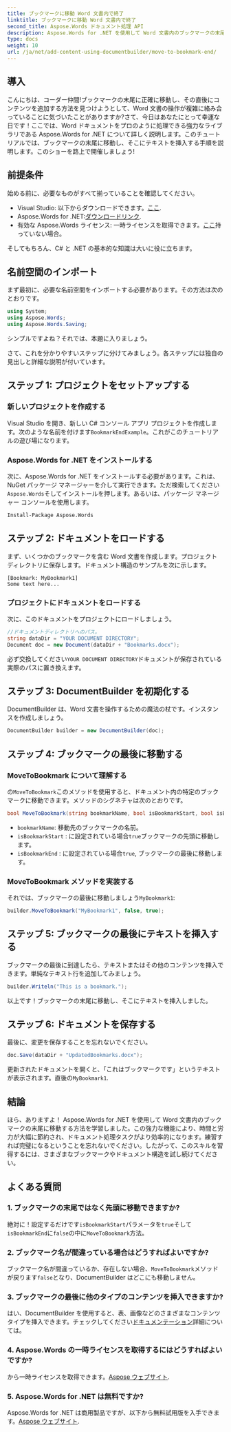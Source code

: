 ```yaml
---
title: ブックマークに移動 Word 文書内で終了
linktitle: ブックマークに移動 Word 文書内で終了
second_title: Aspose.Words ドキュメント処理 API
description: Aspose.Words for .NET を使用して Word 文書内のブックマークの末尾に移動する方法を学習します。ドキュメントを正確に操作するには、詳細なステップバイステップのガイドに従ってください。
type: docs
weight: 10
url: /ja/net/add-content-using-documentbuilder/move-to-bookmark-end/
---
```

## 導入

こんにちは、コーダー仲間!ブックマークの末尾に正確に移動し、その直後にコンテンツを追加する方法を見つけようとして、Word 文書の操作が複雑に絡み合っていることに気づいたことがありますか?さて、今日はあなたにとって幸運な日です！ここでは、Word ドキュメントをプロのように処理できる強力なライブラリである Aspose.Words for .NET について詳しく説明します。このチュートリアルでは、ブックマークの末尾に移動し、そこにテキストを挿入する手順を説明します。このショーを路上で開催しましょう!

## 前提条件

始める前に、必要なものがすべて揃っていることを確認してください。

-  Visual Studio: 以下からダウンロードできます。[ここ](https://visualstudio.microsoft.com/).
-  Aspose.Words for .NET:[ダウンロードリンク](https://releases.aspose.com/words/net/).
- 有効な Aspose.Words ライセンス: 一時ライセンスを取得できます。[ここ](https://purchase.aspose.com/temporary-license/)持っていない場合。

そしてもちろん、C# と .NET の基本的な知識は大いに役に立ちます。

## 名前空間のインポート

まず最初に、必要な名前空間をインポートする必要があります。その方法は次のとおりです。

```csharp
using System;
using Aspose.Words;
using Aspose.Words.Saving;
```

シンプルですよね？それでは、本題に入りましょう。

さて、これを分かりやすいステップに分けてみましょう。各ステップには独自の見出しと詳細な説明が付いています。

## ステップ 1: プロジェクトをセットアップする

### 新しいプロジェクトを作成する

 Visual Studio を開き、新しい C# コンソール アプリ プロジェクトを作成します。次のような名前を付けます`BookmarkEndExample`。これがこのチュートリアルの遊び場になります。

### Aspose.Words for .NET をインストールする

次に、Aspose.Words for .NET をインストールする必要があります。これは、NuGet パッケージ マネージャーを介して実行できます。ただ検索してください`Aspose.Words`そしてインストールを押します。あるいは、パッケージ マネージャー コンソールを使用します。

```bash
Install-Package Aspose.Words
```

## ステップ 2: ドキュメントをロードする

まず、いくつかのブックマークを含む Word 文書を作成します。プロジェクト ディレクトリに保存します。ドキュメント構造のサンプルを次に示します。

```plaintext
[Bookmark: MyBookmark1]
Some text here...
```

### プロジェクトにドキュメントをロードする

次に、このドキュメントをプロジェクトにロードしましょう。

```csharp
//ドキュメントディレクトリへのパス。
string dataDir = "YOUR DOCUMENT DIRECTORY";
Document doc = new Document(dataDir + "Bookmarks.docx");
```

必ず交換してください`YOUR DOCUMENT DIRECTORY`ドキュメントが保存されている実際のパスに置き換えます。

## ステップ 3: DocumentBuilder を初期化する

DocumentBuilder は、Word 文書を操作するための魔法の杖です。インスタンスを作成しましょう。

```csharp
DocumentBuilder builder = new DocumentBuilder(doc);
```

## ステップ 4: ブックマークの最後に移動する

### MoveToBookmark について理解する

の`MoveToBookmark`このメソッドを使用すると、ドキュメント内の特定のブックマークに移動できます。メソッドのシグネチャは次のとおりです。

```csharp
bool MoveToBookmark(string bookmarkName, bool isBookmarkStart, bool isBookmarkEnd);
```

- `bookmarkName`: 移動先のブックマークの名前。
- `isBookmarkStart` : に設定されている場合`true`ブックマークの先頭に移動します。
- `isBookmarkEnd` : に設定されている場合`true`, ブックマークの最後に移動します。

### MoveToBookmark メソッドを実装する

それでは、ブックマークの最後に移動しましょう`MyBookmark1`:

```csharp
builder.MoveToBookmark("MyBookmark1", false, true);
```

## ステップ 5: ブックマークの最後にテキストを挿入する


ブックマークの最後に到達したら、テキストまたはその他のコンテンツを挿入できます。単純なテキスト行を追加してみましょう。

```csharp
builder.Writeln("This is a bookmark.");
```

以上です！ブックマークの末尾に移動し、そこにテキストを挿入しました。

## ステップ 6: ドキュメントを保存する


最後に、変更を保存することを忘れないでください。

```csharp
doc.Save(dataDir + "UpdatedBookmarks.docx");
```

更新されたドキュメントを開くと、「これはブックマークです」というテキストが表示されます。直後の`MyBookmark1`.

## 結論

ほら、ありますよ！ Aspose.Words for .NET を使用して Word 文書内のブックマークの末尾に移動する方法を学習しました。この強力な機能により、時間と労力が大幅に節約され、ドキュメント処理タスクがより効率的になります。練習すれば完璧になるということを忘れないでください。したがって、このスキルを習得するには、さまざまなブックマークやドキュメント構造を試し続けてください。

## よくある質問

### 1. ブックマークの末尾ではなく先頭に移動できますか?

絶対に！設定するだけです`isBookmarkStart`パラメータを`true`そして`isBookmarkEnd`に`false`の中に`MoveToBookmark`方法。

### 2. ブックマーク名が間違っている場合はどうすればよいですか?

ブックマーク名が間違っているか、存在しない場合、`MoveToBookmark`メソッドが戻ります`false`となり、DocumentBuilder はどこにも移動しません。

### 3. ブックマークの最後に他のタイプのコンテンツを挿入できますか?

はい、DocumentBuilder を使用すると、表、画像などのさまざまなコンテンツ タイプを挿入できます。チェックしてください[ドキュメンテーション](https://reference.aspose.com/words/net/)詳細については。

### 4. Aspose.Words の一時ライセンスを取得するにはどうすればよいですか?

から一時ライセンスを取得できます。[Aspose ウェブサイト](https://purchase.aspose.com/temporary-license/).

### 5. Aspose.Words for .NET は無料ですか?

Aspose.Words for .NET は商用製品ですが、以下から無料試用版を入手できます。[Aspose ウェブサイト](https://releases.aspose.com/).
